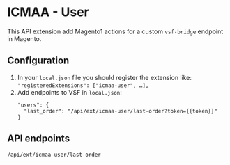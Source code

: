 # ICMAA - User

This API extension add Magento1 actions for a custom `vsf-bridge` endpoint in Magento.

## Configuration

1. In your `local.json` file you should register the extension like:
   `"registeredExtensions": ["icmaa-user", …],`
2. Add endpoints to VSF in `local.json`:
   ```
   "users": {
     "last_order": "/api/ext/icmaa-user/last-order?token={{token}}"
   }
   ```

## API endpoints
```
/api/ext/icmaa-user/last-order
```
